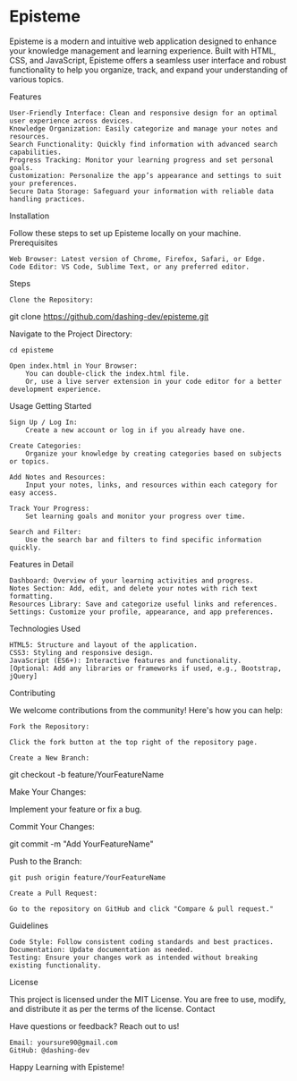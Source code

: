 # Episteme

Episteme is a modern and intuitive web application designed to enhance your knowledge management and learning experience. Built with HTML, CSS, and JavaScript, Episteme offers a seamless user interface and robust functionality to help you organize, track, and expand your understanding of various topics.

Features

    User-Friendly Interface: Clean and responsive design for an optimal user experience across devices.
    Knowledge Organization: Easily categorize and manage your notes and resources.
    Search Functionality: Quickly find information with advanced search capabilities.
    Progress Tracking: Monitor your learning progress and set personal goals.
    Customization: Personalize the app’s appearance and settings to suit your preferences.
    Secure Data Storage: Safeguard your information with reliable data handling practices.


Installation

Follow these steps to set up Episteme locally on your machine.
Prerequisites

    Web Browser: Latest version of Chrome, Firefox, Safari, or Edge.
    Code Editor: VS Code, Sublime Text, or any preferred editor.

Steps

    Clone the Repository:

git clone https://github.com/dashing-dev/episteme.git

Navigate to the Project Directory:

    cd episteme

    Open index.html in Your Browser:
        You can double-click the index.html file.
        Or, use a live server extension in your code editor for a better development experience.

Usage
Getting Started

    Sign Up / Log In:
        Create a new account or log in if you already have one.

    Create Categories:
        Organize your knowledge by creating categories based on subjects or topics.

    Add Notes and Resources:
        Input your notes, links, and resources within each category for easy access.

    Track Your Progress:
        Set learning goals and monitor your progress over time.

    Search and Filter:
        Use the search bar and filters to find specific information quickly.

Features in Detail

    Dashboard: Overview of your learning activities and progress.
    Notes Section: Add, edit, and delete your notes with rich text formatting.
    Resources Library: Save and categorize useful links and references.
    Settings: Customize your profile, appearance, and app preferences.

Technologies Used

    HTML5: Structure and layout of the application.
    CSS3: Styling and responsive design.
    JavaScript (ES6+): Interactive features and functionality.
    [Optional: Add any libraries or frameworks if used, e.g., Bootstrap, jQuery]

Contributing

We welcome contributions from the community! Here's how you can help:

    Fork the Repository:

    Click the fork button at the top right of the repository page.

    Create a New Branch:

git checkout -b feature/YourFeatureName

Make Your Changes:

Implement your feature or fix a bug.

Commit Your Changes:

git commit -m "Add YourFeatureName"

Push to the Branch:

    git push origin feature/YourFeatureName

    Create a Pull Request:

    Go to the repository on GitHub and click "Compare & pull request."

Guidelines

    Code Style: Follow consistent coding standards and best practices.
    Documentation: Update documentation as needed.
    Testing: Ensure your changes work as intended without breaking existing functionality.

License

This project is licensed under the MIT License. You are free to use, modify, and distribute it as per the terms of the license.
Contact

Have questions or feedback? Reach out to us!

    Email: yoursure90@gmail.com
    GitHub: @dashing-dev
    

Happy Learning with Episteme!
